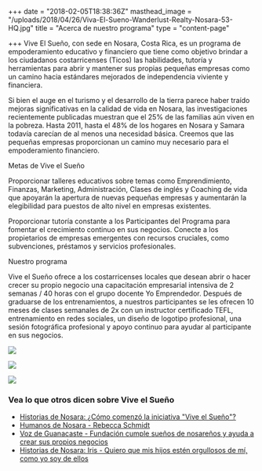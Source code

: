 +++
date = "2018-02-05T18:38:36Z"
masthead_image = "/uploads/2018/04/26/Viva-El-Sueno-Wanderlust-Realty-Nosara-53-HQ.jpg"
title = "Acerca de nuestro programa"
type = "content-page"

+++
Vive El Sueño, con sede en Nosara, Costa Rica, es un programa de empoderamiento educativo y financiero que tiene como objetivo brindar a los ciudadanos costarricenses (Ticos) las habilidades, tutoría y herramientas para abrir y mantener sus propias pequeñas empresas como un camino hacia estándares mejorados de independencia viviente y financiera.

Si bien el auge en el turismo y el desarrollo de la tierra parece haber traído mejoras significativas en la calidad de vida en Nosara, las investigaciones recientemente publicadas muestran que el 25% de las familias aún viven en la pobreza. Hasta 2011, hasta el 48% de los hogares en Nosara y Samara todavía carecían de al menos una necesidad básica. Creemos que las pequeñas empresas proporcionan un camino muy necesario para el empoderamiento financiero.

Metas de Vive el Sueño

Proporcionar talleres educativos sobre temas como Emprendimiento, Finanzas, Marketing, Administración, Clases de inglés y Coaching de vida que apoyarán la apertura de nuevas pequeñas empresas y aumentarán la elegibilidad para puestos de alto nivel en empresas existentes.

Proporcionar tutoría constante a los Participantes del Programa para fomentar el crecimiento continuo en sus negocios. Conecte a los propietarios de empresas emergentes con recursos cruciales, como subvenciones, préstamos y servicios profesionales.

Nuestro programa

Vive el Sueño ofrece a los costarricenses locales que desean abrir o hacer crecer su propio negocio una capacitación empresarial intensiva de 2 semanas / 40 horas con el grupo docente Yo Emprendedor. Después de graduarse de los entrenamientos, a nuestros participantes se les ofrecen 10 meses de clases semanales de 2x con un instructor certificado TEFL, entrenamiento en redes sociales, un diseño de logotipo profesional, una sesión fotográfica profesional y apoyo continuo para ayudar al participante en sus negocios.

![](/uploads/2018/04/26/Viva-El-Sueno-Wanderlust-Realty-Nosara-53-1.jpg)

![](/uploads/2018/04/26/Viva-El-Sueno-Wanderlust-Realty-Nosara-7-1.jpg)

![](/uploads/2018/04/26/tarzan.jpg)

### Vea lo que otros dicen sobre Vive el Sueño

* [Historias de Nosara: ¿Cómo comenzó la iniciativa "Vive el Sueño"?](http://www.nosarastories.com/life-stories/entrepreneur-nosara/)
* [Humanos de Nosara - Rebecca Schmidt](https://www.humansofnosara.org/es/human/rebecca-schmidt/)
* [Voz de Guanacaste - Fundación cumple sueños de nosareños y ayuda a crear sus propios negocios](http://www.vozdeguanacaste.com/es/articulos/2016/06/08/fundacion-cumple-suenos-de-nosarenos-y-ayuda-crear-sus-propios-negocios)
* [Historias de Nosara: Iris - Quiero que mis hijos estén orgullosos de mí, como yo soy de ellos](http://www.nosarastories.com/life-stories/kids-proud-of-me)